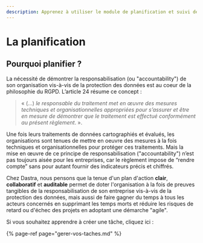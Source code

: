```yaml
---
description: Apprenez à utiliser le module de planification et suivi de Dastra.
---
```


# La planification

## Pourquoi planifier ?

La nécessité de démontrer la responsabilisation \(ou "accountability"\) de son organisation vis-à-vis de la protection des données est au coeur de la philosophie du RGPD. L’article 24 résume ce concept : 

> « \(…\) _le responsable du traitement met en œuvre des mesures techniques et organisationnelles appropriées pour s’assurer et être en mesure de démontrer que le traitement est effectué conformément au présent règlement_. ».

Une fois leurs traitements de données cartographiés et évalués, les organisations sont tenues de mettre en oeuvre des mesures à la fois techniques et organisationnelles pour protéger ces traitements. Mais la mise en œuvre de ce principe de responsabilisation \("accountability"\) n’est pas toujours aisée pour les entreprises, car le règlement impose de “rendre compte” sans pour autant fournir des indicateurs précis et chiffrés. 

Chez Dastra, nous pensons que la tenue d'un plan d'action **clair**, **collaboratif** et **auditable** permet de doter l'organisation à la fois de preuves tangibles de la responsabilisation de son entreprise vis-à-vis de la protection des données, mais aussi de faire gagner du temps à tous les acteurs concernés en supprimant les temps morts et réduire les risques de retard ou d'échec des projets en adoptant une démarche "agile".

Si vous souhaitez apprendre à créer une tâche, cliquez ici :

{% page-ref page="gerer-vos-taches.md" %}



